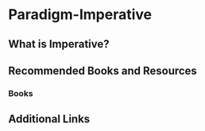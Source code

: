 # **Paradigm-Imperative**

## What is Imperative?

## Recommended Books and Resources

### Books


## Additional Links
